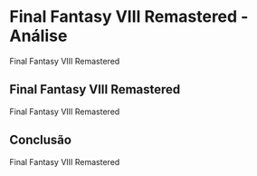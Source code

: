 ---
---

# Final Fantasy VIII Remastered - Análise

Final Fantasy VIII Remastered

## Final Fantasy VIII Remastered

Final Fantasy VIII Remastered

## Conclusão

Final Fantasy VIII Remastered
